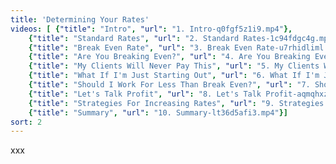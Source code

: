 ```yaml
---
title: 'Determining Your Rates'
videos: [ {"title": "Intro", "url": "1. Intro-q0fgf5z1i9.mp4"},
    {"title": "Standard Rates", "url": "2. Standard Rates-1c94fdgc4g.mp4"},
    {"title": "Break Even Rate", "url": "3. Break Even Rate-u7rhidliml.mp4"},
    {"title": "Are You Breaking Even?", "url": "4. Are You Breaking Even?-9uhu0jidyx.mp4"},
    {"title": "My Clients Will Never Pay This", "url": "5. My Clients Will Never Pay This-evums3b9rl.mp4"},
    {"title": "What If I'm Just Starting Out", "url": "6. What If I'm Just Starting Out-l4s3vmogvd.mp4"},
    {"title": "Should I Work For Less Than Break Even?", "url": "7. Should I Work For Less Than Break Even?-i0h5kgllus.mp4"},
    {"title": "Let's Talk Profit", "url": "8. Let's Talk Profit-aqmqhxzx62.mp4"},
    {"title": "Strategies For Increasing Rates", "url": "9. Strategies For Increasing Rates-ua7wfre9ob.mp4"},
    {"title": "Summary", "url": "10. Summary-lt36d5afi3.mp4"}]
sort: 2
---
```

xxx